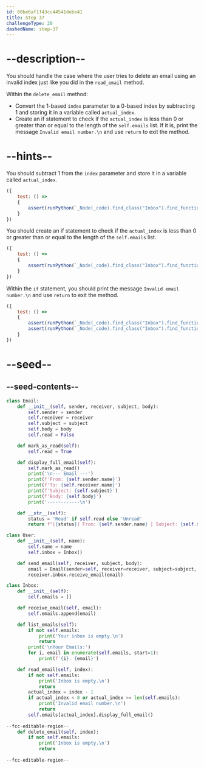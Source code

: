 ```yaml
---
id: 68be6af1f43cc44541debe41
title: Step 37
challengeType: 20
dashedName: step-37
---
```


# --description--

You should handle the case where the user tries to delete an email using an invalid index just like you did in the `read_email` method.

Within the `delete_email` method:

- Convert the 1-based `index` parameter to a 0-based index by subtracting 1 and storing it in a variable called `actual_index`.
- Create an if statement to check if the `actual_index` is less than 0 or greater than or equal to the length of the `self.emails` list. If it is, print the message `Invalid email number.\n` and use `return` to exit the method.

# --hints--


You should subtract 1 from the `index` parameter and store it in a variable called `actual_index`.

```js
({
    test: () => 
    {
        assert(runPython(`_Node(_code).find_class("Inbox").find_function("delete_email").find_body().find_variable("actual_index").is_equivalent("actual_index = index - 1")`))
    }
})
```

You should create an if statement to check if the `actual_index` is less than 0 or greater than or equal to the length of the `self.emails` list.

```js
({
    test: () => 
    {
        assert(runPython(`_Node(_code).find_class("Inbox").find_function("delete_email").find_ifs()[1].find_conditions()[0].is_equivalent("actual_index < 0 or actual_index >= len(self.emails)")`))
    }
})
```

Within the `if` statement, you should print the message `Invalid email number.\n` and use `return` to exit the method.

```js
({
    test: () => 
    {
        assert(runPython(`_Node(_code).find_class("Inbox").find_function("delete_email").find_ifs()[1].find_body()[0].is_equivalent("print('Invalid email number.\\\\n')")`))
        assert(runPython(`_Node(_code).find_class("Inbox").find_function("delete_email").find_ifs()[1].find_body()[1].is_equivalent("return")`))
    }
})
```

# --seed--

## --seed-contents--

```py
class Email:
    def __init__(self, sender, receiver, subject, body):
        self.sender = sender
        self.receiver = receiver
        self.subject = subject
        self.body = body
        self.read = False

    def mark_as_read(self):
        self.read = True

    def display_full_email(self):
        self.mark_as_read()
        print('\n--- Email ---')
        print(f'From: {self.sender.name}')
        print(f'To: {self.receiver.name}')
        print(f'Subject: {self.subject}')
        print(f'Body: {self.body}')
        print('------------\n')

    def __str__(self):
        status = 'Read' if self.read else 'Unread'
        return f"[{status}] From: {self.sender.name} | Subject: {self.subject}"

class User:
    def __init__(self, name):
        self.name = name
        self.inbox = Inbox()

    def send_email(self, receiver, subject, body):
        email = Email(sender=self, receiver=receiver, subject=subject, body=body)
        receiver.inbox.receive_email(email)

class Inbox:
    def __init__(self):
        self.emails = []

    def receive_email(self, email):
        self.emails.append(email)

    def list_emails(self):
        if not self.emails:
            print('Your inbox is empty.\n')
            return
        print('\nYour Emails:')
        for i, email in enumerate(self.emails, start=1):
            print(f'{i}. {email}')

    def read_email(self, index):
        if not self.emails:
            print('Inbox is empty.\n')
            return
        actual_index = index - 1
        if actual_index < 0 or actual_index >= len(self.emails):
            print('Invalid email number.\n')
            return
        self.emails[actual_index].display_full_email()
            
--fcc-editable-region--
    def delete_email(self, index):
        if not self.emails:
            print('Inbox is empty.\n')
            return
        
--fcc-editable-region--

```
